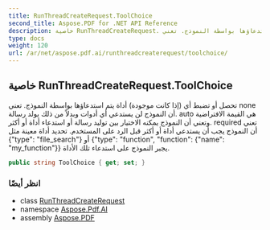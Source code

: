 ```yaml
---
title: RunThreadCreateRequest.ToolChoice
second_title: Aspose.PDF for .NET API Reference
description: خاصية RunThreadCreateRequest. تحصل أو تضبط أي أداة يتم استدعاؤها بواسطة النموذج. تعني none أن النموذج لن يستدعي أي أدوات وبدلاً من ذلك يولد رسالة. auto هي القيمة الافتراضية وتعني أن النموذج يمكنه الاختيار بين توليد رسالة أو استدعاء أداة أو أكثر. required تعني أن النموذج يجب أن يستدعي أداة أو أكثر قبل الرد على المستخدم. تحديد أداة معينة مثل {"type": "file_search"} أو {"type": "function", "function": {"name": "my_function"}} يجبر النموذج على استدعاء تلك الأداة.
type: docs
weight: 120
url: /ar/net/aspose.pdf.ai/runthreadcreaterequest/toolchoice/
---
```

## خاصية RunThreadCreateRequest.ToolChoice

تحصل أو تضبط أي (إذا كانت موجودة) أداة يتم استدعاؤها بواسطة النموذج. تعني none أن النموذج لن يستدعي أي أدوات وبدلاً من ذلك يولد رسالة. auto هي القيمة الافتراضية وتعني أن النموذج يمكنه الاختيار بين توليد رسالة أو استدعاء أداة أو أكثر. required تعني أن النموذج يجب أن يستدعي أداة أو أكثر قبل الرد على المستخدم. تحديد أداة معينة مثل {"type": "file_search"} أو {"type": "function", "function": {"name": "my_function"}} يجبر النموذج على استدعاء تلك الأداة.

```csharp
public string ToolChoice { get; set; }
```

### انظر أيضًا

* class [RunThreadCreateRequest](../)
* namespace [Aspose.Pdf.AI](../../../aspose.pdf.ai/)
* assembly [Aspose.PDF](../../../)